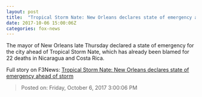 ```yaml
---
layout: post
title:  "Tropical Storm Nate: New Orleans declares state of emergency ahead of storm"
date: 2017-10-06 15:00:06Z
categories: fox-news
---
```


The mayor of New Orleans late Thursday declared a state of emergency for the city ahead of Tropical Storm Nate, which has already been blamed for 22 deaths in Nicaragua and Costa Rica.


Full story on F3News: [Tropical Storm Nate: New Orleans declares state of emergency ahead of storm](http://www.f3nws.com/n/FYUqJH)

> Posted on: Friday, October 6, 2017 3:00:06 PM
